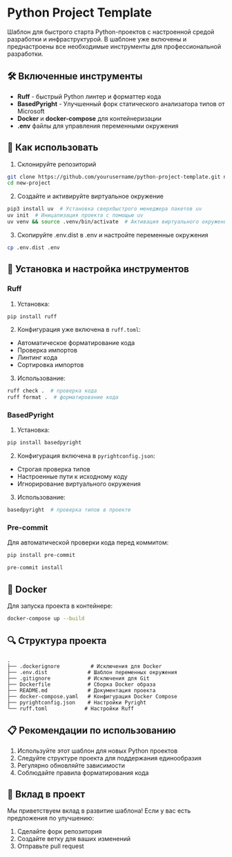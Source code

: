 # Python Project Template

Шаблон для быстрого старта Python-проектов с настроенной средой разработки и инфраструктурой. В шаблоне уже включены и преднастроены все необходимые инструменты для профессиональной разработки.

## 🛠 Включенные инструменты

- **Ruff** - быстрый Python линтер и форматтер кода
- **BasedPyright** - Улучшенный форк статического анализатора типов от Microsoft
- **Docker** и **docker-compose** для контейнеризации
- **.env** файлы для управления переменными окружения

## 📝 Как использовать

1. Склонируйте репозиторий
```bash
git clone https://github.com/yourusername/python-project-template.git new-project
cd new-project
```

2. Создайте и активируйте виртуальное окружение
```bash
pip3 install uv  # Установка сверхбыстрого менеджера пакетов uv
uv init  # Иницализация проекта с помощью uv
uv venv && source .venv/bin/activate  # Активация виртуального окружения
```

3. Скопируйте .env.dist в .env и настройте переменные окружения
```bash
cp .env.dist .env
```

## 🔧 Установка и настройка инструментов

### Ruff

1. Установка:
```bash
pip install ruff
```

2. Конфигурация уже включена в `ruff.toml`:
- Автоматическое форматирование кода
- Проверка импортов
- Линтинг кода
- Сортировка импортов

3. Использование:
```bash
ruff check .  # проверка кода
ruff format .  # форматирование кода
```

### BasedPyright

1. Установка:
```bash
pip install basedpyright
```

2. Конфигурация включена в `pyrightconfig.json`:
- Строгая проверка типов
- Настроенные пути к исходному коду
- Игнорирование виртуального окружения

3. Использование:
```bash
basedpyright  # проверка типов в проекте
```

### Pre-commit

Для автоматической проверки кода перед коммитом:

```bash
pip install pre-commit
```

```bash
pre-commit install
```

## 🐳 Docker

Для запуска проекта в контейнере:

```bash
docker-compose up --build
```

## 🔍 Структура проекта

```
.
├── .dockerignore          # Исключения для Docker
├── .env.dist             # Шаблон переменных окружения
├── .gitignore            # Исключения для Git
├── Dockerfile            # Сборка Docker образа
├── README.md             # Документация проекта
├── docker-compose.yaml   # Конфигурация Docker Compose
├── pyrightconfig.json    # Настройки Pyright
└── ruff.toml            # Настройки Ruff
```

## 📋 Рекомендации по использованию

1. Используйте этот шаблон для новых Python проектов
2. Следуйте структуре проекта для поддержания единообразия
3. Регулярно обновляйте зависимости
4. Соблюдайте правила форматирования кода

## 🤝 Вклад в проект

Мы приветствуем вклад в развитие шаблона! Если у вас есть предложения по улучшению:

1. Сделайте форк репозитория
2. Создайте ветку для ваших изменений
3. Отправьте pull request
